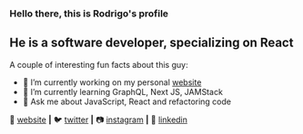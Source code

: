 ### Hello there, this is Rodrigo's profile 

## He is a software developer, specializing on React

A couple of interesting fun facts about this guy:

- 🔭 I’m currently working on my personal [website]
- 🌱 I’m currently learning GraphQL, Next JS, JAMStack
- 💬 Ask me about JavaScript, React and refactoring code


🏡 [website][website] **|** 
🐦 [twitter][twitter] **|** 
📷 [instagram][instagram] **|** 
👔 [linkedin][linkedin]


[website]: https://rodrigovillalba.com
[twitter]: https://twitter.com/rodrigoj_el
[instagram]: https://instagram.com/rodrigoj_el
[linkedin]: https://www.linkedin.com/in/rodrigo-jos%C3%A9-villalba-otto-0b313618

